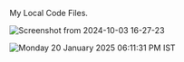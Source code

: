 My Local Code Files.

![Screenshot from 2024-10-03 16-27-23](https://github.com/user-attachments/assets/420d9d33-0eee-4e43-87d4-36055d4bf1da)

![Monday 20 January 2025 06:11:31 PM IST](https://github.com/user-attachments/assets/09010f49-1bfd-4c51-9234-3be2a3fc4de3)

